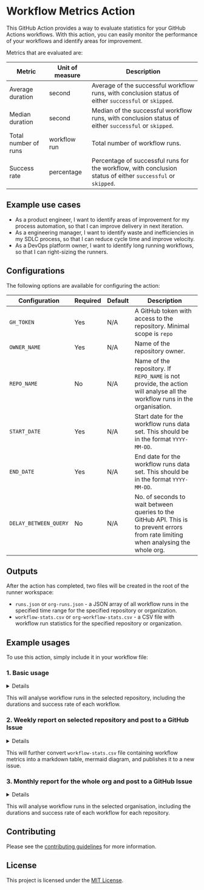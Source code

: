 # Workflow Metrics Action

This GitHub Action provides a way to evaluate statistics for your GitHub Actions workflows. With this action, you can easily monitor the performance of your workflows and identify areas for improvement.

Metrics that are evaluated are:

| Metric | Unit of measure | Description |
| --- | --- | --- |
| Average duration | second | Average of the successful workflow runs, with conclusion status of either `successful` or `skipped`. |
| Median duration | second | Median of the successful workflow runs, with conclusion status of either `successful` or `skipped`. |
| Total number of runs | workflow run | Total number of workflow runs. |
| Success rate | percentage | Percentage of successful runs for the workflow, with conclusion status of either `successful` or `skipped`. |

## Example use cases

- As a product engineer, I want to identify areas of improvement for my process automation, so that I can improve delivery in next iteration.
- As a engineering manager, I want to identify waste and inefficiencies in my SDLC process, so that I can reduce cycle time and improve velocity.
- As a DevOps platform owner, I want to identify long running workflows, so that I can right-sizing the runners.

## Configurations

The following options are available for configuring the action:

| Configuration | Required | Default | Description |
| --- | --- | --- | --- |
| `GH_TOKEN` | Yes | N/A | A GitHub token with access to the repository. Minimal scope is `repo` |
| `OWNER_NAME` | Yes | N/A | Name of the repository owner. |
| `REPO_NAME` | No | N/A | Name of the repository. If `REPO_NAME` is not provide, the action will analyse all the workflow runs in the organisation. |
| `START_DATE` | Yes | N/A | Start date for the workflow runs data set. This should be in the format `YYYY-MM-DD`. |
| `END_DATE` | Yes | N/A | End date for the workflow runs data set. This should be in the format `YYYY-MM-DD`. |
| `DELAY_BETWEEN_QUERY` | No | N/A | No. of seconds to wait between queries to the GitHub API. This is to prevent errors from rate limiting when analysing the whole org. |

## Outputs

After the action has completed, two files will be created in the root of the runner workspace:

- `runs.json` or `org-runs.json` - a JSON array of all workflow runs in the specified time range for the specified repository or organization.
- `workflow-stats.csv` or `org-workflow-stats.csv` - a CSV file with workflow run statistics for the specified repository or organization.


## Example usages

To use this action, simply include it in your workflow file:

### 1. Basic usage

<details>

```yml
name: My Workflow
on: workflow_dispatch
jobs:
  evaluate-actions-consumption:
    runs-on: ubuntu-latest
    steps:
      - name: Checkout code
        uses: actions/checkout@v3

      - name: Call workflow-runs action
        uses: KittyChiu/workflow-metrics@v0.4.5
        env:
          GH_TOKEN: ${{ secrets.GITHUB_TOKEN }}
          OWNER_NAME: "myOrg"
          REPO_NAME: "myRepo"
          START_DATE: "2023-07-01"
          END_DATE: "2023-08-01"

      - name: Upload all .txt .csv .md files to artifact
        uses: actions/upload-artifact@v3
        with:
          name: workflow-stats
          path: |
            workflow-stats.csv
            runs.json
```

Below is an example of the `workflow-stats.csv` file:

```csv
workflow_name,average_duration,median_duration,success_rate,total_runs
workflow_1,12.33,12.00,100.00,3
workflow_3,25.12,22.00,20.93,43
workflow_2,15.50,15.50,50.00,2
```

</details>

This will analyse workflow runs in the selected repository, including the durations and success rate of each workflow.

### 2. Weekly report on selected repository and post to a GitHub Issue

<details>

```yml
name: Weekly Retrospective Report

on: 
  schedule:
    - cron: '0 12 * * 5'
    
jobs:
  evaluate-actions-consumption:
    runs-on: ubuntu-latest
    env:
      GH_TOKEN: ${{ secrets.GITHUB_TOKEN }}
      OWNER_NAME: ${{ github.repository_owner }}

    steps:
      - name: Checkout code
        uses: actions/checkout@v3

      - name: Set dates and repo name
        run: |
          echo "START_DATE=$(date -d '-1 month' +%Y-%m-%d)" >> "$GITHUB_ENV"
          echo "END_DATE=$(date +%Y-%m-%d)" >> "$GITHUB_ENV"
          
          repo=$(echo "${{ github.repository }}" | cut -d'/' -f2)
          echo "REPO_NAME=${repo}" >> $GITHUB_ENV

      - name: Call workflow-runs action
        uses: KittyChiu/workflow-metrics@v0.4.5
        env:
          GH_TOKEN: ${{ secrets.GITHUB_TOKEN }}
          REPO_NAME: ${{ env.REPO_NAME }}
          START_DATE: ${{ env.START_DATE }}
          END_DATE: ${{ env.END_DATE }}

      - name: Convert workflow-stats.CSV to stats-table.md markdown table
        run: |
          echo -e "## Table View\n" > stats-table.md
          header=$(head -n 1 workflow-stats.csv | sed 's/,/|/g' | sed 's/_/ /g')
          echo -e "|${header}|" >> stats-table.md
          metadata=$(head -n 1 workflow-stats.csv | sed 's/,/|/g' | sed 's/[^|]/-/g')
          echo -e "|${metadata}|" >> stats-table.md
          tail -n +2 workflow-stats.csv | sed 's/,/|/g; s/^/|/; s/$/|/' >> stats-table.md

      - name: Convert workflow-stats.CSV to stream-diagram.md mermaid diagram
        run: |
          echo -e "## Value Stream View\n" > stream-diagram.md
          echo -e '```mermaid' >> stream-diagram.md
          echo -e 'timeline' >> stream-diagram.md
          head -n 1 workflow-stats.csv | sed 's/,/ : /g' | sed 's/_/ /g' | awk -F'|' '{for(i=1;i<=NF;i++) printf("%s%s", "    ", $i, i==NF?"\n":", ")}' | sed 's/^/  /' >> stream-diagram.md
          tail -n +2 workflow-stats.csv | sed 's/,/ : /g' | awk -F'|' '{for(i=1;i<=NF;i++) printf("%s%s", "\n    ", $i, i==NF?"\n":", ")}' | sed 's/^/  /' >> stream-diagram.md
          echo -e '\n```' >> stream-diagram.md

      - name: Combine into issue content
        run: |
          echo "Combine output files"
          cat stream-diagram.md stats-table.md > issue_view.md

      - name: Publish content to a new GitHub Issue
        uses: peter-evans/create-issue-from-file@v4
        with:
          title: Workflow runs summary `${{ env.REPO_NAME }}` repo (${{ env.START_DATE }} - ${{ env.END_DATE }})
          content-filepath: issue_view.md

      - name: Upload all .txt .csv .md files to artifact
        uses: actions/upload-artifact@v3
        with:
          name: workflow-stats
          path: |
            stats-table.md
            stream-diagram.md
            workflow-stats.csv
            runs.json
```

Below is an example of the `stats-table.md` file:

```md
|workflow name|average duration|median duration|success rate|total runs|
|-------------|----------------|---------------|------------|----------|
|workflow_1|17.00|17.00|100.00|1|
|workflow_2|36.17|36.50|53.70|54|
|workflow_3|3.00|2.00|100.00|3|
```

</details>

This will further convert `workflow-stats.csv` file containing workflow metrics into a markdown table, mermaid diagram, and publishes it to a new issue.

### 3. Monthly report for the whole org and post to a GitHub Issue

<details>

```yml
name: Monthly SLOs Report

on:
  schedule:
    - cron: '0 0 1 * *'

jobs:
  evaluate-actions-consumption:
    runs-on: ubuntu-latest
    env:
      GH_TOKEN: ${{ secrets.GITHUB_TOKEN }}
      OWNER_NAME: ${{ github.repository_owner }}

    steps:
      - name: Checkout code
        uses: actions/checkout@v3

      - name: Set dates
        run: |
          echo "START_DATE=$(date -d '-14 days' +%Y-%m-%d)" >> "$GITHUB_ENV"
          echo "END_DATE=$(date +%Y-%m-%d)" >> "$GITHUB_ENV"
          
      - name: Test docker action
        uses: KittyChiu/workflow-metrics@v0.4.5
        env:
          GH_TOKEN: ${{ secrets.GITHUB_TOKEN }}
          START_DATE: ${{ env.START_DATE }}
          END_DATE: ${{ env.END_DATE }}

      - name: Convert org-workflow-stats.csv to stats-table.md markdown table
        run: |
          echo -e "## Table View\n" > stats-table.md
          header=$(head -n 1 org-workflow-stats.csv | sed 's/,/|/g' | sed 's/_/ /g')
          echo -e "|${header}|" >> stats-table.md
          metadata=$(head -n 1 org-workflow-stats.csv | sed 's/,/|/g' | sed 's/[^|]/-/g')
          echo -e "|${metadata}|" >> stats-table.md
          tail -n +2 org-workflow-stats.csv | sed 's/,/|/g; s/^/|/; s/$/|/' >> stats-table.md

      - name: Publish result to a new issue
        uses: peter-evans/create-issue-from-file@v4
        with:
          title: Workflow runs summary for `${{ env.OWNER_NAME }}` org (${{ env.START_DATE }} - ${{ env.END_DATE }})
          content-filepath: stats-table.md

      - name: Upload all .txt .csv .md files to artifact
        uses: actions/upload-artifact@v3
        with:
          name: workflow-stats
          path: |
            stats-table.md
            org-workflow-stats.csv
            org-runs.json
```

Below is an example of the `stats-table.md` file:

```md
|repository name|workflow name|average duration|median duration|success rate|total runs|
|---------------|-------------|----------------|---------------|------------|----------|
|repo_1|Test|3.00|3.00|100.00|1|
|repo_1|Build|20.20|17.00|80.00|5|
|repo_1|Deploy|17.00|17.00|100.00|1|
|repo_2|Governance Validation|2.00|2.00|100.00|1|
|repo_2|Linter|2.00|2.00|100.00|1|
|repo_3|Superlinter|25.38|23.00|30.00|50|
|repo_3|Long Build|36.17|36.50|53.70|54|
|repo_3|Smoke Test|19.69|14.00|23.08|13|
```

</details>

This will analyse workflow runs in the selected organisation, including the durations and success rate of each workflow for each repository.

## Contributing

Please see the [contributing guidelines](CONTRIBUTING.md) for more information.

## License

This project is licensed under the [MIT License](LICENSE).
